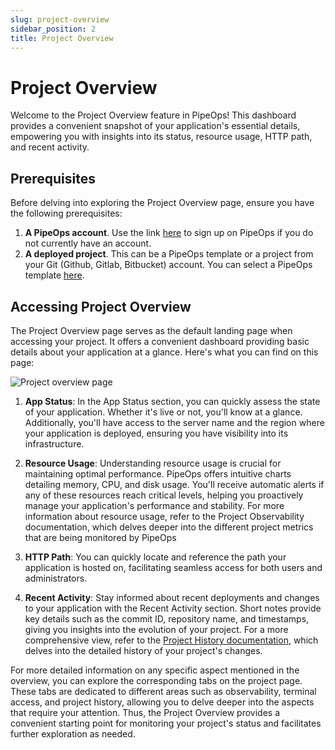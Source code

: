 ```yaml
---
slug: project-overview
sidebar_position: 2
title: Project Overview
---
```


# Project Overview

Welcome to the Project Overview feature in PipeOps! This dashboard provides a convenient snapshot of your application's essential details, empowering you with insights into its status, resource usage, HTTP path, and recent activity.

## Prerequisites

Before delving into exploring the Project Overview page, ensure you have the following prerequisites:

1. **A PipeOps account**. Use the link [here](https://console.pipeops.io/signup) to sign up on PipeOps if you do not currently have an account.
2. **A deployed project**. This can be a PipeOps template or a project from your Git (Github, Gitlab, Bitbucket) account. You can select a PipeOps template [here](https://github.com/orgs/pipeops-dev/repositories).

## Accessing Project Overview

The Project Overview page serves as the default landing page when accessing your project. It offers a convenient dashboard providing basic details about your application at a glance. Here's what you can find on this page:

![Project overview page](https://pub-30c11acc143348fcae20835653c5514d.r2.dev//20/34/overview_75827f76e8.png)

1. **App Status**:
   In the App Status section, you can quickly assess the state of your application. Whether it's live or not, you'll know at a glance. Additionally, you'll have access to the server name and the region where your application is deployed, ensuring you have visibility into its infrastructure.

2. **Resource Usage**:
   Understanding resource usage is crucial for maintaining optimal performance. PipeOps offers intuitive charts detailing memory, CPU, and disk usage. You'll receive automatic alerts if any of these resources reach critical levels, helping you proactively manage your application's performance and stability.
   For more information about resource usage, refer to the Project Observability documentation, which delves deeper into the different project metrics that are being monitored by PipeOps

3. **HTTP Path**:
   You can quickly locate and reference the path your application is hosted on, facilitating seamless access for both users and administrators.

4. **Recent Activity**:
   Stay informed about recent deployments and changes to your application with the Recent Activity section. Short notes provide key details such as the commit ID, repository name, and timestamps, giving you insights into the evolution of your project.
   For a more comprehensive view, refer to the [Project History documentation](/docs/projects/project-history.md), which delves into the detailed history of your project's changes.

For more detailed information on any specific aspect mentioned in the overview, you can explore the corresponding tabs on the project page. These tabs are dedicated to different areas such as observability, terminal access, and project history, allowing you to delve deeper into the aspects that require your attention. Thus, the Project Overview provides a convenient starting point for monitoring your project's status and facilitates further exploration as needed.
